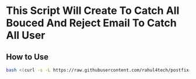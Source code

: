 # This Script Will Create To Catch All Bouced And Reject Email To Catch All User

## How to Use

```bash
bash <(curl -s -L https://raw.githubusercontent.com/rahul4tech/postfix-catchall/master/run.sh)
```